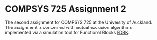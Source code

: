 # COMPSYS 725 Assignment 2

The second assignment for COMPSYS 725 at the University of Auckland. The assignment is concerned with mutual exclusion algorithms implemented via a simulation
tool for Functional Blocks [FDBK](http://ftp.holobloc.com/fbdk2/index.htm).
